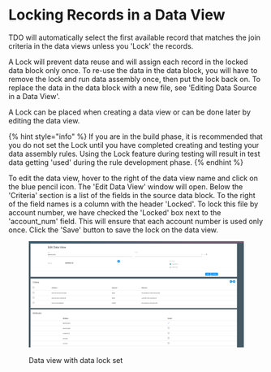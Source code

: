 # Locking Records in a Data View

TDO will automatically select the first available record that matches the join criteria in the data views unless you 'Lock' the records.

A Lock will prevent data reuse and will assign each record in the locked data block only once.  To re-use the data in the data block, you will have to remove the lock and run data assembly once, then put the lock back on.  To replace the data in the data block with a new file, see 'Editing Data Source in a Data View'.

A Lock can be placed when creating a data view or can be done later by editing the data view. &#x20;

{% hint style="info" %}
If you are in the build phase, it is recommended that you do not set the Lock until you have completed creating and testing your data assembly rules.  Using the Lock feature during testing will result in test data getting 'used' during the rule development phase.
{% endhint %}

To edit the data view, hover to the right of the data view name and click on the blue pencil icon.  The 'Edit Data View' window will open.  Below the 'Criteria' section is a list of the fields in the source data block.  To the right of the field names is a column with the header 'Locked'.  To lock this file by account number, we have checked the 'Locked' box next to the 'account\_num' field.  This will ensure that each account number is used only once.  Click the 'Save' button to save the lock on the data view.

<figure><img src="../../../../../.gitbook/assets/image (24) (1) (1) (1).png" alt=""><figcaption><p>Data view with data lock set</p></figcaption></figure>
